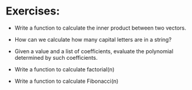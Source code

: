 # Exercises:

- Write a function to calculate the inner product between two vectors.

- How can we calculate how many capital letters are in a string?

- Given a value and a list of coefficients, evaluate the polynomial determined by such coefficients.

- Write a function to calculate factorial(n)

- Write a function to calculate Fibonacci(n)
